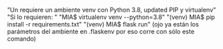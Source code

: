 "Un requiere un ambiente venv con Python 3.8, updated PIP y virtualenv"
"Si lo requieren: "
"MIA$ virtualenv venv --python=3.8"
"(venv) MIA$ pip install -r requirements.txt"
"(venv) MIA$ flask run" (ojo ya están los parámetros del ambiente en .flaskenv por eso corre con sólo este comando)
